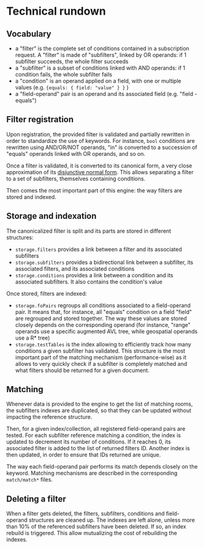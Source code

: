 # Technical rundown

## Vocabulary

- a "filter" is the complete set of conditions contained in a subscription request. A "filter" is made of "subfilters", linked by OR operands: if 1 subfilter succeeds, the whole filter succeeds
- a "subfilter" is a subset of conditions linked with AND operands: if 1 condition fails, the whole subfilter fails
- a "condition" is an operand applied on a field, with one or multiple values (e.g. `{equals: { field: "value" } }` )
- a "field-operand" pair is an operand and its associated field (e.g. "field - equals")

## Filter registration

Upon registration, the provided filter is validated and partially rewritten in order to standardize the use of keywords. For instance, `bool` conditions are rewritten using AND/OR/NOT operands, "in" is converted to a succession of "equals" operands linked with OR operands, and so on.

Once a filter is validated, it is converted to its canonical form, a very close approximation of its [disjunctive normal form](https://en.wikipedia.org/wiki/Disjunctive_normal_form).
This allows separating a filter to a set of subfilters, themselves containing conditions.

Then comes the most important part of this engine: the way filters are stored and indexed.

## Storage and indexation

The canonicalized filter is split and its parts are stored in different structures:

- `storage.filters` provides a link between a filter and its associated subfilters
- `storage.subfilters` provides a bidirectional link between a subfilter, its associated filters, and its associated conditions
- `storage.conditions` provides a link between a condition and its associated subfilters. It also contains the condition's value

Once stored, filters are indexed:

- `storage.foPairs` regroups all conditions associated to a field-operand pair. It means that, for instance, all "equals" condition on a field "field" are regrouped and stored together. The way these values are stored closely depends on the corresponding operand (for instance, "range" operands use a specific augmented AVL tree, while geospatial operands use a R\* tree)
- `storage.testTables` is the index allowing to efficiently track how many conditions a given subfilter has validated. This structure is the most important part of the matching mechanism (performance-wise) as it allows to very quickly check if a subfilter is completely matched and what filters should be returned for a given document.

## Matching

Whenever data is provided to the engine to get the list of matching rooms, the subfilters indexes are duplicated, so that they can be updated without impacting the reference structure.

Then, for a given index/collection, all registered field-operand pairs are tested. For each subfilter reference matching a condition, the index is updated to decrement its number of conditions. If it reaches 0, its associated filter is added to the list of returned filters ID.
Another index is then updated, in order to ensure that IDs returned are unique.

The way each field-operand pair performs its match depends closely on the keyword. Matching mechanisms are described in the corresponding `match/match*` files.

## Deleting a filter

When a filter gets deleted, the filters, subfilters, conditions and field-operand structures are cleaned up.
The indexes are left alone, unless more than 10% of the referenced subfilters have been deleted. If so, an index rebuild is triggered. This allow mutualizing the cost of rebuilding the indexes.
